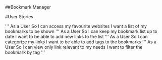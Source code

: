 ##Bookmark Manager

#User Stories

'''
As a User
So I can access my favourite websites
I want a list of my bookmarks to be shown
'''
As a User
So I can keep my bookmark list up to date
I want to be able to add new links to the list
'''
As a User
So I can categorize my links
I want to be able to add tags to the bookmarks
'''
As a User
So I can view only link relevant to my needs
I want to filter the bookmark by tag
'''

